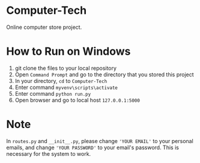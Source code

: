 # Computer-Tech
Online computer store project.

# How to Run on Windows
1. git clone the files to your local repository
2. Open `Command Prompt` and go to the directory that you stored this project
3. In your directory, `cd` to `Computer-Tech`
4. Enter command `myvenv\scripts\activate`
5. Enter command `python run.py`
6. Open browser and go to local host `127.0.0.1:5000`

# Note
In `routes.py` and `__init__.py`, please change `'YOUR EMAIL'` to your personal emails, and change `'YOUR PASSWORD'` to your email's password. This is
necessary for the system to work.
